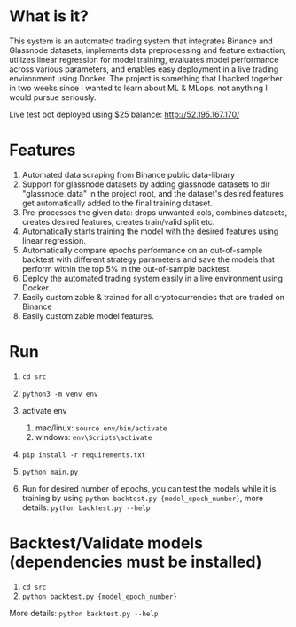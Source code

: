 # What is it?
This system is an automated trading system that integrates Binance and Glassnode datasets, implements data preprocessing and feature extraction, utilizes linear regression for model training, evaluates model performance across various parameters, and enables easy deployment in a live trading environment using Docker. The project is something that I hacked together in two weeks since I wanted to learn about ML & MLops, not anything I would pursue seriously.

Live test bot deployed using $25 balance: http://52.195.167.170/

# Features
1. Automated data scraping from Binance public data-library
2. Support for glassnode datasets by adding glassnode datasets to dir "glassnode_data" in the project root, and the dataset's desired features get automatically added to the final training dataset.
3. Pre-processes the given data: drops unwanted cols, combines datasets, creates desired features, creates train/valid split etc.
4. Automatically starts training the model with the desired features using linear regression.
5. Automatically compare epochs performance on an out-of-sample backtest with different strategy parameters and save the models that perform within the top 5% in the out-of-sample backtest.
6. Deploy the automated trading system easily in a live environment using Docker.
7. Easily customizable & trained for all cryptocurrencies that are traded on Binance
8. Easily customizable model features.

# Run

1. `cd src`
2. `python3 -m venv env`
3. activate env
    1. mac/linux: `source env/bin/activate`
    2. windows: `env\Scripts\activate`
      
4. `pip install -r requirements.txt`
5. `python main.py`
6. Run for desired number of epochs, you can test the models while it is training by using `python backtest.py {model_epoch_number}`, more details: `python backtest.py --help`

# Backtest/Validate models (dependencies must be installed)

1. `cd src`
2. `python backtest.py {model_epoch_number}`

More details: `python backtest.py --help`

